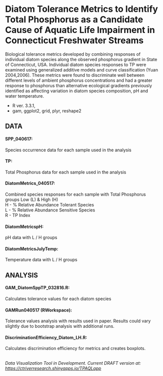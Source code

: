 # Diatom Tolerance Metrics to Identify Total Phosphorus as a Candidate Cause of Aquatic Life Impairment in Connecticut Freshwater Streams

Biological tolerance metrics developed by combining responses of individual diatom species along the observed phosphorus gradient in State of Connecticut, USA.  Individual diatom species responses to TP were examined using generalized additive models and curve classification (Yuan 2004,2006). These metrics were found to discriminate well between different levels of ambient phosphorus concentrations and had a greater response to phosphorus than alternative ecological gradients previously identified as affecting variation in diatom species composition, pH and water temperature.  

* R ver. 3.3.1, 
* gam, ggplot2, grid, plyr, reshape2

## DATA

#### SPP_040617: 
Species occurrence data for each sample used in the analysis
#### TP: 
Total Phosphorus data for each sample used in the analysis
#### DiatomMetrics_040517: 
Combined species responses for each sample with Total Phosphorus groups Low (L) & High (H) <br>
H - % Relative Abundance Tolerant Species <br>
L - % Relative Abundance Sensitive Species <br>
R - TP Index<br>
#### DiatomMetricspH:  
pH data with L / H groups
#### DiatomMetricsJulyTemp:  
Temperature data with L / H groups

## ANALYSIS

#### GAM_DiatomSppTP_032816.R:  
Calculates tolerance values for each diatom species
#### GAMRun040517 (RWorkspace):
Tolerance values analysis with results used in paper.  Results could vary slightly due to bootstrap analysis with additional runs.
#### DiscriminationEfficiency_Diatom_LH.R:
Calculates discrimination efficiency for metrics and creates boxplots.<br><br>

*Data Visualization Tool in Development.  Current DRAFT version at: https://ctriverresearch.shinyapps.io/TPAQLapp*
